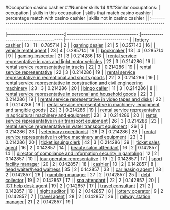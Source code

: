 #Occupation casino cashier
##Number skills 14
###Similar occupations:
| occupation                                                                                                                                                        |   skills in this occupation |   skills that match casino cashier |   percentage match with casino cashier |   skills not in casino cashier |
|:------------------------------------------------------------------------------------------------------------------------------------------------------------------|----------------------------:|-----------------------------------:|---------------------------------------:|-------------------------------:|
| [lottery cashier](lottery_cashier.md)                                                                                                                             |                          13 |                                 11 |                               0.785714 |                              2 |
| [gaming dealer](gaming_dealer.md)                                                                                                                                 |                          21 |                                  5 |                               0.357143 |                             16 |
| [vehicle rental agent](vehicle_rental_agent.md)                                                                                                                   |                          23 |                                  4 |                               0.285714 |                             19 |
| [bookmaker](bookmaker.md)                                                                                                                                         |                          13 |                                  4 |                               0.285714 |                              9 |
| [gaming inspector](gaming_inspector.md)                                                                                                                           |                          21 |                                  3 |                               0.214286 |                             18 |
| [rental service representative in cars and light motor vehicles](rental_service_representative_in_cars_and_light_motor_vehicles.md)                               |                          22 |                                  3 |                               0.214286 |                             19 |
| [rental service representative in trucks](rental_service_representative_in_trucks.md)                                                                             |                          22 |                                  3 |                               0.214286 |                             19 |
| [rental service representative](rental_service_representative.md)                                                                                                 |                          22 |                                  3 |                               0.214286 |                             19 |
| [rental service representative in recreational and sports goods](rental_service_representative_in_recreational_and_sports_goods.md)                               |                          22 |                                  3 |                               0.214286 |                             19 |
| [rental service representative in construction and civil engineering machinery](rental_service_representative_in_construction_and_civil_engineering_machinery.md) |                          23 |                                  3 |                               0.214286 |                             20 |
| [bingo caller](bingo_caller.md)                                                                                                                                   |                          11 |                                  3 |                               0.214286 |                              8 |
| [rental service representative in personal and household goods](rental_service_representative_in_personal_and_household_goods.md)                                 |                          22 |                                  3 |                               0.214286 |                             19 |
| [rental service representative in video tapes and disks](rental_service_representative_in_video_tapes_and_disks.md)                                               |                          22 |                                  3 |                               0.214286 |                             19 |
| [rental service representative in machinery, equipment and tangible goods](rental_service_representative_in_machinery,_equipment_and_tangible_goods.md)           |                          22 |                                  3 |                               0.214286 |                             19 |
| [rental service representative in agricultural machinery and equipment](rental_service_representative_in_agricultural_machinery_and_equipment.md)                 |                          23 |                                  3 |                               0.214286 |                             20 |
| [rental service representative in air transport equipment](rental_service_representative_in_air_transport_equipment.md)                                           |                          26 |                                  3 |                               0.214286 |                             23 |
| [rental service representative in water transport equipment](rental_service_representative_in_water_transport_equipment.md)                                       |                          26 |                                  3 |                               0.214286 |                             23 |
| [veterinary receptionist](veterinary_receptionist.md)                                                                                                             |                          26 |                                  3 |                               0.214286 |                             23 |
| [rental service representative in office machinery and equipment](rental_service_representative_in_office_machinery_and_equipment.md)                             |                          23 |                                  3 |                               0.214286 |                             20 |
| [ticket issuing clerk](ticket_issuing_clerk.md)                                                                                                                   |                          42 |                                  3 |                               0.214286 |                             39 |
| [ticket sales agent](ticket_sales_agent.md)                                                                                                                       |                          16 |                                  2 |                               0.142857 |                             14 |
| [beauty salon attendant](beauty_salon_attendant.md)                                                                                                               |                          16 |                                  2 |                               0.142857 |                             14 |
| [director of compliance and information security in gambling](director_of_compliance_and_information_security_in_gambling.md)                                     |                          12 |                                  2 |                               0.142857 |                             10 |
| [tour operator representative](tour_operator_representative.md)                                                                                                   |                          19 |                                  2 |                               0.142857 |                             17 |
| [sport facility manager](sport_facility_manager.md)                                                                                                               |                          20 |                                  2 |                               0.142857 |                             18 |
| [cashier](cashier.md)                                                                                                                                             |                          10 |                                  2 |                               0.142857 |                              8 |
| [head waiter/head waitress](head_waiter-head_waitress.md)                                                                                                         |                          35 |                                  2 |                               0.142857 |                             33 |
| [car leasing agent](car_leasing_agent.md)                                                                                                                         |                          28 |                                  2 |                               0.142857 |                             26 |
| [gambling manager](gambling_manager.md)                                                                                                                           |                          27 |                                  2 |                               0.142857 |                             25 |
| [debt collector](debt_collector.md)                                                                                                                               |                          19 |                                  2 |                               0.142857 |                             17 |
| [spa attendant](spa_attendant.md)                                                                                                                                 |                          22 |                                  2 |                               0.142857 |                             20 |
| [ICT help desk agent](ICT_help_desk_agent.md)                                                                                                                     |                          19 |                                  2 |                               0.142857 |                             17 |
| [travel consultant](travel_consultant.md)                                                                                                                         |                          21 |                                  2 |                               0.142857 |                             19 |
| [night auditor](night_auditor.md)                                                                                                                                 |                          10 |                                  2 |                               0.142857 |                              8 |
| [lottery operator](lottery_operator.md)                                                                                                                           |                           9 |                                  2 |                               0.142857 |                              7 |
| [travel agent](travel_agent.md)                                                                                                                                   |                          28 |                                  2 |                               0.142857 |                             26 |
| [railway station manager](railway_station_manager.md)                                                                                                             |                          21 |                                  2 |                               0.142857 |                             19 |
